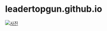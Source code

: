 # leadertopgun.github.io

[![사진](https://i.ytimg.com/vi/SdaqP1B111Q/hqdefault.jpg)](https://www.youtube.com/watch?annotation_id=annotation_1631244087&feature=iv&src_vid=rnvvsjstveM&v=urw5Vr02bYo)
